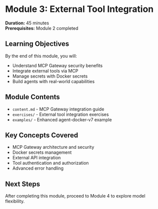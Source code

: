 # Module 3: External Tool Integration

**Duration:** 45 minutes  
**Prerequisites:** Module 2 completed

## Learning Objectives

By the end of this module, you will:
- Understand MCP Gateway security benefits
- Integrate external tools via MCP
- Manage secrets with Docker secrets
- Build agents with real-world capabilities

## Module Contents

- `content.md` - MCP Gateway integration guide
- `exercises/` - External tool integration exercises
- `examples/` - Enhanced agent-docker-v7 example

## Key Concepts Covered

- MCP Gateway architecture and security
- Docker secrets management
- External API integration
- Tool authentication and authorization
- Advanced error handling

## Next Steps

After completing this module, proceed to Module 4 to explore model flexibility.